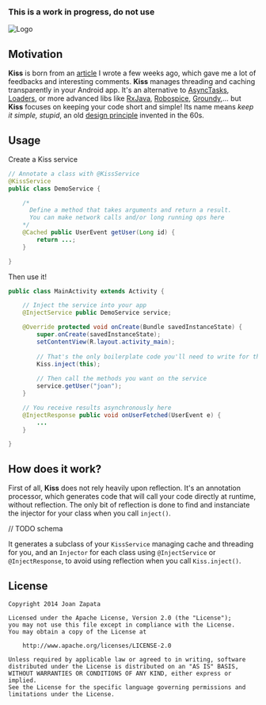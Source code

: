 ### This is a work in progress, do not use

![Logo](https://raw.githubusercontent.com/JoanZapata/android-kiss/master/logo.png)

## Motivation

**Kiss** is born from an [article](http://blog.joanzapata.com/robust-architecture-for-an-android-app/) I wrote a few weeks ago, which gave me a lot of feedbacks and interesting comments. **Kiss** manages threading and caching transparently in your Android app. It's an alternative to [AsyncTasks](http://developer.android.com/reference/android/os/AsyncTask.html), [Loaders](http://developer.android.com/guide/components/loaders.html), or more advanced libs like [RxJava](https://github.com/Netflix/RxJava), [Robospice](https://github.com/stephanenicolas/robospice), [Groundy](https://github.com/telly/groundy),… but **Kiss** focuses on keeping your code short and simple! Its name means *keep it simple, stupid*, an old [design principle](http://en.wikipedia.org/wiki/KISS_principle) invented in the 60s.

## Usage

Create a Kiss service

```java
// Annotate a class with @KissService
@KissService
public class DemoService {

    /*
      Define a method that takes arguments and return a result.
      You can make network calls and/or long running ops here
    */
    @Cached public UserEvent getUser(Long id) {
        return ...;
    }

}
```

Then use it!

```java
public class MainActivity extends Activity {

    // Inject the service into your app
    @InjectService public DemoService service;

    @Override protected void onCreate(Bundle savedInstanceState) {
        super.onCreate(savedInstanceState);
        setContentView(R.layout.activity_main);
        
        // That's the only boilerplate code you'll need to write for this lib!
        Kiss.inject(this);
        
        // Then call the methods you want on the service
        service.getUser("joan");
    }

    // You receive results asynchronously here
    @InjectResponse public void onUserFetched(UserEvent e) {
        ...
    }

}
```

## How does it work?

First of all, **Kiss** does not rely heavily upon reflection. It's an annotation processor, which generates code that will call your code directly at runtime, without reflection. The only bit of reflection is done to find and instanciate the injector for your class when you call ```inject()```.

// TODO schema

It generates a subclass of your ```KissService``` managing cache and threading for you, and an ```Injector``` for each class using ```@InjectService``` or ```@InjectResponse```, to avoid using reflection when you call ```Kiss.inject()```.

## License

```
Copyright 2014 Joan Zapata

Licensed under the Apache License, Version 2.0 (the "License");
you may not use this file except in compliance with the License.
You may obtain a copy of the License at

    http://www.apache.org/licenses/LICENSE-2.0

Unless required by applicable law or agreed to in writing, software
distributed under the License is distributed on an "AS IS" BASIS,
WITHOUT WARRANTIES OR CONDITIONS OF ANY KIND, either express or implied.
See the License for the specific language governing permissions and
limitations under the License.
```
